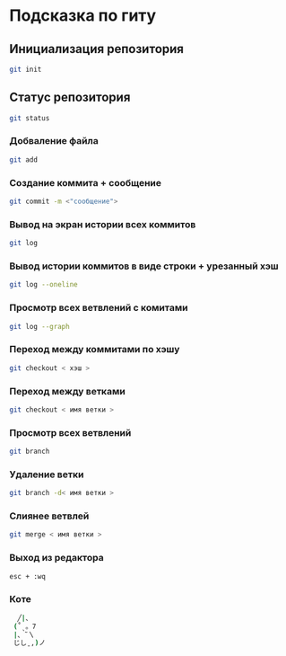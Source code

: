 # Подсказка по гиту

## Инициализация репозитория

```sh
git init
```

## Статус репозитория

```sh
git status
```

### Добваление файла
```sh
git add
```

### Создание коммита + сообщение
```sh
git commit -m <"сообщение">
```

### Вывод на экран истории всех коммитов
```sh
git log
```

### Вывод истории коммитов в виде строки + урезанный хэш 
```sh
git log --oneline
```

### Просмотр всех ветвлений с комитами
```sh
git log --graph
```

### Переход между коммитами по хэшу
```sh
git checkout < хэш >
```

### Переход между ветками
```sh
git checkout < имя ветки >
```

### Просмотр всех ветвлений
```sh
git branch
```

### Удаление ветки
```sh
git branch -d< имя ветки >
```

### Слиянее ветвлей
```sh
git merge < имя ветки >
```

### Выход из редактора 
```sh
esc + :wq
```
### Коте
```sh
  ╱|、
 (˚ˎ。7  
 |、˜〵          
 じしˍ,)ノ
```
